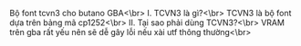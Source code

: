 Bộ font tcvn3 cho butano GBA<\br>
I. TCVN3 là gì?<\br>
TCVN3 là bộ font dựa trên bảng mã cp1252<\br>
II. Tại sao phải dùng TCVN3?<\br>
VRAM trên gba rất yếu nên sẽ dễ gây lỗi nếu xài utf thông thường<\br>
